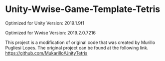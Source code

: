 # Unity-Wwise-Game-Template-Tetris

Optimized for Unity Version: 
2019.1.9f1

Optimized for Wwise Version: 
2019.2.0.7216

This project is a modification of original code that was created by Murillo Pugliesi Lopes.
The original project can be found at the following link.
https://github.com/Mukarillo/UnityTetris

